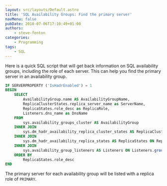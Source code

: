 ```yaml
---
layout: src/layouts/Default.astro
title: 'SQL Availability Groups: Find the primary server'
navMenu: false
pubDate: 2018-07-06T17:10:49+01:00
authors:
    - steve-fenton
categories:
    - Programming
tags:
    - SQL
---
```


Here is a quick SQL script that will get back information on SQL availability groups, including the role of each server. This can help you find the primary server in an availability group.

```sql
IF SERVERPROPERTY ('IsHadrEnabled') = 1
BEGIN
    SELECT
        AvailabilityGroup.name AS AvailabilityGroupName,
        ReplicaClusterStates.replica_server_name as ServerName,
        ReplicaStates.role_desc as ReplicaRole,
        Listeners.dns_name as DnsName
    FROM
        sys.availability_groups_cluster AS AvailabilityGroup
    INNER JOIN
        sys.dm_hadr_availability_replica_cluster_states AS ReplicaClusterStates ON ReplicaClusterStates.group_id = AvailabilityGroup.group_id
    INNER JOIN
        sys.dm_hadr_availability_replica_states AS ReplicaStates ON ReplicaStates.replica_id = ReplicaClusterStates.replica_id
    INNER JOIN
        sys.availability_group_listeners AS Listeners ON Listeners.group_id = ReplicaStates.group_id
    ORDER BY
        ReplicaStates.role_desc
END
```

The primary server for each availability group will be listed with a replica role of `PRIMARY`.